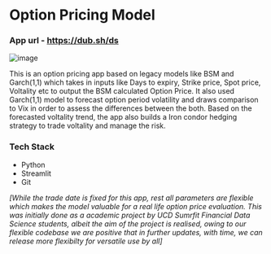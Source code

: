 # Option Pricing Model

### App url - https://dub.sh/ds

![image](https://user-images.githubusercontent.com/94735949/205714936-9cac193c-c253-4f59-bf9b-847d9a0e5c47.png)


This is an option pricing app based on legacy models like BSM and Garch(1,1) which takes in inputs like Days to expiry, Strike price, Spot price, Voltality etc to output the BSM calculated Option Price. It also used Garch(1,1) model to forecast option period volatility and draws comparison to Vix in order to assess the differences between the both. Based on the forecasted voltality trend, the app also builds a Iron condor hedging strategy to trade voltality and manage the risk.

### Tech Stack
- Python
- Streamlit
- Git



*[While the trade date is fixed for this app, rest all parameters are flexible which makes the model valuable for a real life option price evaluation. This was initially done as a academic project by UCD Sumrfit Financial Data Science students, albeit the aim of the project is realised, owing to our flexible codebase we are positive that in further updates, with time, we can release more flexibilty for versatile use by all]*

